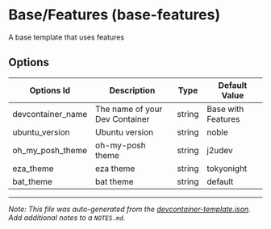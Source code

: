 
# Base/Features (base-features)

A base template that uses features

## Options

| Options Id | Description | Type | Default Value |
|-----|-----|-----|-----|
| devcontainer_name | The name of your Dev Container | string | Base with Features |
| ubuntu_version | Ubuntu version | string | noble |
| oh_my_posh_theme | oh-my-posh theme | string | j2udev |
| eza_theme | eza theme | string | tokyonight |
| bat_theme | bat theme | string | default |



---

_Note: This file was auto-generated from the [devcontainer-template.json](devcontainer-template.json).  Add additional notes to a `NOTES.md`._
